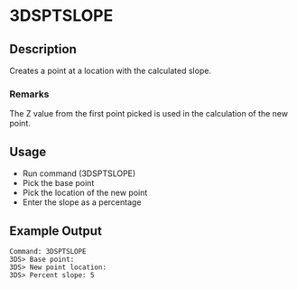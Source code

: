 # 3DSPTSLOPE

## Description

Creates a point at a location with the calculated slope.

### Remarks

The Z value from the first point picked is used in the calculation of the new point.

## Usage

* Run command (3DSPTSLOPE)
* Pick the base point
* Pick the location of the new point
* Enter the slope as a percentage

## Example Output

```
Command: 3DSPTSLOPE
3DS> Base point:
3DS> New point location:
3DS> Percent slope: 5
```
